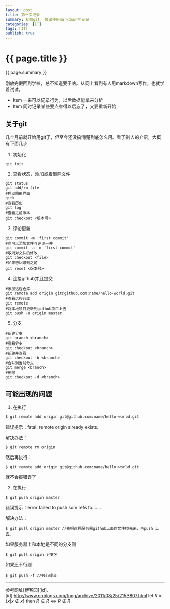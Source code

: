 ```yaml
---
layout: post
title: 第一次记录
summary: 初始git, 尝试使用markdown写日记
categories: [IT]
tags: [IT]
publish: true
---
```


# {{ page.title }} #
{{ page.summary }}


刚放完假回到学校，总不知道要干啥。从网上看到有人用markdown写作，也就学着试试。

- Item  一来可以记录行为，以后数据能拿来分析
- Item  同时记录某些要点省得以后忘了，又要重新开始

关于git
------------
几个月前就开始用git了，但至今还没搞清楚到底怎么用。看了别人的介绍，大概有下面几步

1. 初始化
```
git init
```

2. 查看状态，添加或着删除文件
```
git status
git add/rm file
#启动图形界面
gitk
#查看历史
git log
#查看之前版本
git checkout <版本号>
```

3. 评论更新
```
git commit -m 'first commit'
#也可以添加文件与评论一并
git commit -a -m 'first commit'
#取消对文件的修改
git checkout <file>
#如果想回滚到之前
git reset <版本号>
```

4. 连接github并且提交
```
#添加远程仓库
git remote add origin git@github.com:name/hello-world.git 
#查看远程仓库
git remote
#将本地项目更新到github项目上去
git push -u origin master   
```

5. 分支
```
#新建分支
git branch <branch>
#查看分支
git checkout <branch>
#新建并查看
git checkout -b <branch>
#合并到当前分支
git merge <branch>
#删除
git checkout -d <branch>
```

可能出现的问题
-------------
1. 在执行
```
$ git remote add origin git@github.com:name/hello-world.git
```
错误提示：fatal: remote origin already exists.

解决办法：
```
$ git remote rm origin
```
然后再执行：
```
$ git remote add origin git@github.com:name/hello-world.git 
```
就不会报错误了

 

2. 在执行
```
$ git push origin master
```
错误提示：error:failed to push som refs to.......

解决办法：
```
$ git pull origin master //先把远程服务器github上面的文件拉先来，再push 上去。
```
如果服务器上和本地是不同的分支则
```
$ git pull origin 分支名
```
如果还不行则
```
$ git push -f //强行提交
```
********
参考网址[博客园][id].
[id]:http://www.cnblogs.com/fnng/archive/2011/08/25/2153807.html
let $R=\{x|x\notin x\}$ then $R\in R\Longleftrightarrow R\notin R$ 
